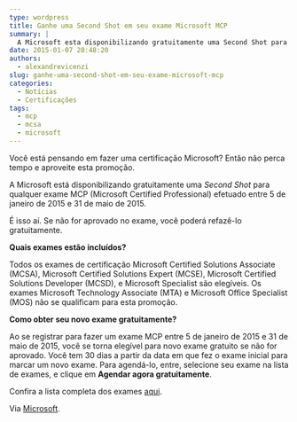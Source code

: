 ```yaml
---
type: wordpress
title: Ganhe uma Second Shot em seu exame Microsoft MCP
summary: |
  A Microsoft esta disponibilizando gratuitamente uma Second Shot para qualquer exame MCP (Microsoft Certified Professional) efetuado entre 5 de janeiro de 2015 e 31 de maio de 2015.
date: 2015-01-07 20:48:20
authors:
  - alexandrevicenzi
slug: ganhe-uma-second-shot-em-seu-exame-microsoft-mcp
categories:
  - Notícias
  - Certificações
tags:
  - mcp
  - mcsa
  - microsoft
---
```


Você está pensando em fazer uma certificação Microsoft? Então não perca tempo e aproveite esta promoção.

A Microsoft está disponibilizando gratuitamente uma <em>Second Shot</em> para qualquer exame MCP (Microsoft Certified Professional) efetuado entre 5 de janeiro de 2015 e 31 de maio de 2015.

É isso aí. Se não for aprovado no exame, você poderá refazê-lo gratuitamente.

<strong>Quais exames estão incluídos?</strong>

Todos os exames de certificação Microsoft Certified Solutions Associate (MCSA), Microsoft Certified Solutions Expert (MCSE), Microsoft Certified Solutions Developer (MCSD), e Microsoft Specialist são elegíveis. Os exames Microsoft Technology Associate (MTA) e Microsoft Office Specialist (MOS) não se qualificam para esta promoção.

<strong>Como obter seu novo exame gratuitamente?</strong>

Ao se registrar para fazer um exame MCP entre 5 de janeiro de 2015 e 31 de maio de 2015, você se torna elegível para novo exame gratuito se não for aprovado. Você tem 30 dias a partir da data em que fez o exame inicial para marcar um novo exame. Para agendá-lo, entre, selecione seu exame na lista de exames, e clique em <strong>Agendar agora gratuitamente</strong>.

Confira a lista completa dos exames <a href="https://www.microsoft.com/learning/exam">aqui</a>.

Via <a href="https://www.microsoft.com/learning/pt-br/second-shot.aspx">Microsoft</a>.

